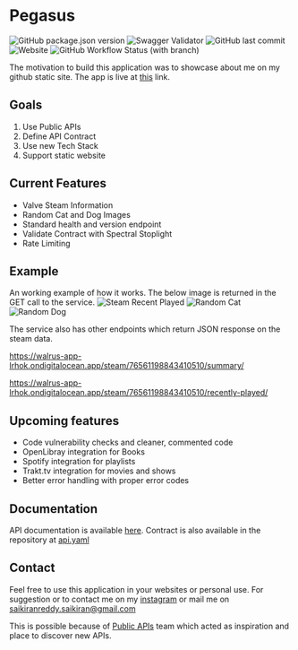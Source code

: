 # Pegasus

 ![GitHub package.json version](https://img.shields.io/github/package-json/v/KiranReddy0808/Pegasus) ![Swagger Validator](https://img.shields.io/swagger/valid/3.0?specUrl=https%3A%2F%2Fraw.githubusercontent.com%2FKiranReddy0808%2FPegasus%2Fmain%2Fsource%2Fapi%2Fapi.yaml) ![GitHub last commit](https://img.shields.io/github/last-commit/KiranReddy0808/Pegasus) ![Website](https://img.shields.io/website?down_color=red&down_message=offline&up_color=blue&up_message=online&url=https%3A%2F%2Fwalrus-app-lrhok.ondigitalocean.app%2Fapi-docs%2F)
 ![GitHub Workflow Status (with branch)](https://img.shields.io/github/actions/workflow/status/KiranReddy0808/Pegasus/main.yml?branch=main&label=API%20Spec)

The motivation to build this application was to showcase about me on my github static site. The app is live at [this](https://walrus-app-lrhok.ondigitalocean.app/) link.

## Goals

1. Use Public APIs
2. Define API Contract
3. Use new Tech Stack
4. Support static website

## Current Features

* Valve Steam Information
* Random Cat and Dog Images
* Standard health and version endpoint
* Validate Contract with Spectral Stoplight
* Rate Limiting

## Example

An working example of how it works. The below image is returned in the GET call to the service.
![Steam Recent Played](https://walrus-app-lrhok.ondigitalocean.app/steam/76561198843410510/summary/svg?color=coral)
![Random Cat](https://walrus-app-lrhok.ondigitalocean.app/catto)
![Random Dog](https://walrus-app-lrhok.ondigitalocean.app/doggo)

The service also has other endpoints which return JSON response on the steam data.

https://walrus-app-lrhok.ondigitalocean.app/steam/76561198843410510/summary/

https://walrus-app-lrhok.ondigitalocean.app/steam/76561198843410510/recently-played/


## Upcoming features


* Code vulnerability checks and cleaner, commented code
* OpenLibray integration for Books
* Spotify integration for playlists
* Trakt.tv integration for movies and shows
* Better error handling with proper error codes

## Documentation

API documentation is available [here](https://walrus-app-lrhok.ondigitalocean.app/api-docs). Contract is also available in the repository at [api.yaml](source/api/api.yaml)

## Contact

Feel free to use this application in your websites or personal use. For suggestion or to contact me on my [instagram](https://www.instagram.com/pskiranreddy/)
or mail me on [saikiranreddy.saikiran@gmail.com](mailto:saikiranreddy.saikiran@gmail.com)

This is possible because of [Public APIs](https://github.com/public-apis/public-apis) team which acted as inspiration and place to discover new APIs.
